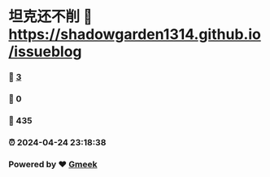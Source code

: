 # 坦克还不削 :link: https://shadowgarden1314.github.io/issueblog 
### :page_facing_up: [3](https://shadowgarden1314.github.io/issueblog/tag.html) 
### :speech_balloon: 0 
### :hibiscus: 435 
### :alarm_clock: 2024-04-24 23:18:38 
### Powered by :heart: [Gmeek](https://github.com/Meekdai/Gmeek)
